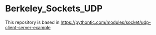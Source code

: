 # Berkeley_Sockets_UDP
This repository is based in https://pythontic.com/modules/socket/udp-client-server-example
